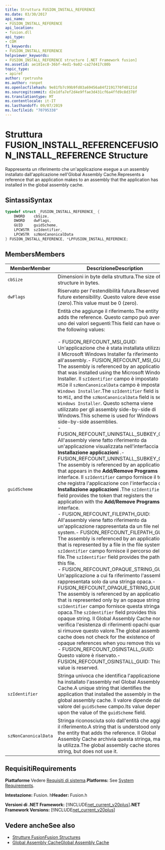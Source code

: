 ```yaml
---
title: Struttura FUSION_INSTALL_REFERENCE
ms.date: 03/30/2017
api_name:
- FUSION_INSTALL_REFERENCE
api_location:
- fusion.dll
api_type:
- COM
f1_keywords:
- FUSION_INSTALL_REFERENCE
helpviewer_keywords:
- FUSION_INSTALL_REFERENCE structure [.NET Framework fusion]
ms.assetid: ae181ec8-36bf-4ed1-9a02-ca27d417c80b
topic_type:
- apiref
author: rpetrusha
ms.author: ronpet
ms.openlocfilehash: 9e81fb7c99b9fd03a69456a84f2191770f40121d
ms.sourcegitcommit: d2e1dfa7ef2d4e9ffae3d431cf6a4ffd9c8d378f
ms.translationtype: MT
ms.contentlocale: it-IT
ms.lasthandoff: 09/07/2019
ms.locfileid: "70795338"
---
```

# <a name="fusion_install_reference-structure"></a><span data-ttu-id="75f4a-102">Struttura FUSION_INSTALL_REFERENCE</span><span class="sxs-lookup"><span data-stu-id="75f4a-102">FUSION_INSTALL_REFERENCE Structure</span></span>
<span data-ttu-id="75f4a-103">Rappresenta un riferimento che un'applicazione esegue a un assembly installato dall'applicazione nell'Global Assembly Cache.</span><span class="sxs-lookup"><span data-stu-id="75f4a-103">Represents a reference that an application makes to an assembly that the application has installed in the global assembly cache.</span></span>  
  
## <a name="syntax"></a><span data-ttu-id="75f4a-104">Sintassi</span><span class="sxs-lookup"><span data-stu-id="75f4a-104">Syntax</span></span>  
  
```cpp  
typedef struct _FUSION_INSTALL_REFERENCE_ {  
    DWORD    cbSize,  
    DWORD    dwFlags,  
    GUID     guidScheme,  
    LPCWSTR  szIdentifier,  
    LPCWSTR  szNonCanonicalData  
} FUSION_INSTALL_REFERENCE, *LPFUSION_INSTALL_REFERENCE;  
```  
  
## <a name="members"></a><span data-ttu-id="75f4a-105">Members</span><span class="sxs-lookup"><span data-stu-id="75f4a-105">Members</span></span>  
  
|<span data-ttu-id="75f4a-106">Member</span><span class="sxs-lookup"><span data-stu-id="75f4a-106">Member</span></span>|<span data-ttu-id="75f4a-107">Descrizione</span><span class="sxs-lookup"><span data-stu-id="75f4a-107">Description</span></span>|  
|------------|-----------------|  
|`cbSize`|<span data-ttu-id="75f4a-108">Dimensioni in byte della struttura.</span><span class="sxs-lookup"><span data-stu-id="75f4a-108">The size of the structure in bytes.</span></span>|  
|`dwFlags`|<span data-ttu-id="75f4a-109">Riservato per l'estendibilità futura.</span><span class="sxs-lookup"><span data-stu-id="75f4a-109">Reserved for future extensibility.</span></span> <span data-ttu-id="75f4a-110">Questo valore deve essere 0 (zero).</span><span class="sxs-lookup"><span data-stu-id="75f4a-110">This value must be 0 (zero).</span></span>|  
|`guidScheme`|<span data-ttu-id="75f4a-111">Entità che aggiunge il riferimento.</span><span class="sxs-lookup"><span data-stu-id="75f4a-111">The entity that adds the reference.</span></span> <span data-ttu-id="75f4a-112">Questo campo può avere uno dei valori seguenti:</span><span class="sxs-lookup"><span data-stu-id="75f4a-112">This field can have one of the following values:</span></span><br /><br /> <span data-ttu-id="75f4a-113">- FUSION_REFCOUNT_MSI_GUID: Un'applicazione che è stata installata utilizzando il Microsoft Windows Installer fa riferimento all'assembly.</span><span class="sxs-lookup"><span data-stu-id="75f4a-113">-   FUSION_REFCOUNT_MSI_GUID: The assembly is referenced by an application that was installed using the Microsoft Windows Installer.</span></span> <span data-ttu-id="75f4a-114">Il `szIdentifier` campo è impostato su `MSI`e il `szNonCanonicalData` campo è impostato su `Windows Installer`.</span><span class="sxs-lookup"><span data-stu-id="75f4a-114">The `szIdentifier` field is set to `MSI`, and the `szNonCanonicalData` field is set to `Windows Installer`.</span></span> <span data-ttu-id="75f4a-115">Questo schema viene utilizzato per gli assembly side-by-side di Windows.</span><span class="sxs-lookup"><span data-stu-id="75f4a-115">This scheme is used for Windows side-by-side assemblies.</span></span><br /><span data-ttu-id="75f4a-116">- FUSION_REFCOUNT_UNINSTALL_SUBKEY_GUID: All'assembly viene fatto riferimento da un'applicazione visualizzata nell'interfaccia **Installazione applicazioni** .</span><span class="sxs-lookup"><span data-stu-id="75f4a-116">-   FUSION_REFCOUNT_UNINSTALL_SUBKEY_GUID: The assembly is referenced by an application that appears in the **Add/Remove Programs** interface.</span></span> <span data-ttu-id="75f4a-117">Il `szIdentifier` campo fornisce il token che registra l'applicazione con l'interfaccia di **Installazione applicazioni** .</span><span class="sxs-lookup"><span data-stu-id="75f4a-117">The `szIdentifier` field provides the token that registers the application with the **Add/Remove Programs** interface.</span></span><br /><span data-ttu-id="75f4a-118">- FUSION_REFCOUNT_FILEPATH_GUID: All'assembly viene fatto riferimento da un'applicazione rappresentata da un file nel file system.</span><span class="sxs-lookup"><span data-stu-id="75f4a-118">-   FUSION_REFCOUNT_FILEPATH_GUID: The assembly is referenced by an application that is represented by a file in the file system.</span></span> <span data-ttu-id="75f4a-119">Il `szIdentifier` campo fornisce il percorso del file.</span><span class="sxs-lookup"><span data-stu-id="75f4a-119">The `szIdentifier` field provides the path to this file.</span></span><br /><span data-ttu-id="75f4a-120">- FUSION_REFCOUNT_OPAQUE_STRING_GUID: Un'applicazione a cui fa riferimento l'assembly è rappresentata solo da una stringa opaca.</span><span class="sxs-lookup"><span data-stu-id="75f4a-120">-   FUSION_REFCOUNT_OPAQUE_STRING_GUID: The assembly is referenced by an application that is represented only by an opaque string.</span></span> <span data-ttu-id="75f4a-121">Il `szIdentifier` campo fornisce questa stringa opaca.</span><span class="sxs-lookup"><span data-stu-id="75f4a-121">The `szIdentifier` field provides this opaque string.</span></span> <span data-ttu-id="75f4a-122">Il Global Assembly Cache non verifica l'esistenza di riferimenti opachi quando si rimuove questo valore.</span><span class="sxs-lookup"><span data-stu-id="75f4a-122">The global assembly cache does not check for the existence of opaque references when you remove this value.</span></span><br /><span data-ttu-id="75f4a-123">- FUSION_REFCOUNT_OSINSTALL_GUID: Questo valore è riservato.</span><span class="sxs-lookup"><span data-stu-id="75f4a-123">-   FUSION_REFCOUNT_OSINSTALL_GUID: This value is reserved.</span></span>|  
|`szIdentifier`|<span data-ttu-id="75f4a-124">Stringa univoca che identifica l'applicazione che ha installato l'assembly nel Global Assembly Cache.</span><span class="sxs-lookup"><span data-stu-id="75f4a-124">A unique string that identifies the application that installed the assembly in the global assembly cache.</span></span> <span data-ttu-id="75f4a-125">Il valore dipende dal valore del `guidScheme` campo.</span><span class="sxs-lookup"><span data-stu-id="75f4a-125">Its value depends upon the value of the `guidScheme` field.</span></span>|  
|`szNonCanonicalData`|<span data-ttu-id="75f4a-126">Stringa riconosciuta solo dall'entità che aggiunge il riferimento.</span><span class="sxs-lookup"><span data-stu-id="75f4a-126">A string that is understood only by the entity that adds the reference.</span></span> <span data-ttu-id="75f4a-127">Il Global Assembly Cache archivia questa stringa, ma non la utilizza.</span><span class="sxs-lookup"><span data-stu-id="75f4a-127">The global assembly cache stores this string, but does not use it.</span></span>|  
  
## <a name="requirements"></a><span data-ttu-id="75f4a-128">Requisiti</span><span class="sxs-lookup"><span data-stu-id="75f4a-128">Requirements</span></span>  
 <span data-ttu-id="75f4a-129">**Piattaforme** Vedere [Requisiti di sistema](../../get-started/system-requirements.md).</span><span class="sxs-lookup"><span data-stu-id="75f4a-129">**Platforms:** See [System Requirements](../../get-started/system-requirements.md).</span></span>  
  
 <span data-ttu-id="75f4a-130">**Intestazione:** Fusion. h</span><span class="sxs-lookup"><span data-stu-id="75f4a-130">**Header:** Fusion.h</span></span>  
  
 <span data-ttu-id="75f4a-131">**Versioni di .NET Framework:** [!INCLUDE[net_current_v20plus](../../../../includes/net-current-v20plus-md.md)]</span><span class="sxs-lookup"><span data-stu-id="75f4a-131">**.NET Framework Versions:** [!INCLUDE[net_current_v20plus](../../../../includes/net-current-v20plus-md.md)]</span></span>  
  
## <a name="see-also"></a><span data-ttu-id="75f4a-132">Vedere anche</span><span class="sxs-lookup"><span data-stu-id="75f4a-132">See also</span></span>

- [<span data-ttu-id="75f4a-133">Strutture Fusion</span><span class="sxs-lookup"><span data-stu-id="75f4a-133">Fusion Structures</span></span>](fusion-structures.md)
- [<span data-ttu-id="75f4a-134">Global Assembly Cache</span><span class="sxs-lookup"><span data-stu-id="75f4a-134">Global Assembly Cache</span></span>](../../app-domains/gac.md)
